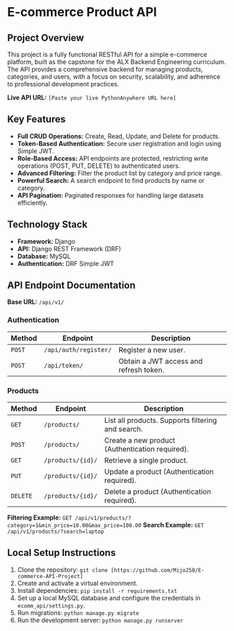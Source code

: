 # E-commerce Product API

## Project Overview
This project is a fully functional RESTful API for a simple e-commerce platform, built as the capstone for the ALX Backend Engineering curriculum. The API provides a comprehensive backend for managing products, categories, and users, with a focus on security, scalability, and adherence to professional development practices.

**Live API URL:** `[Paste your live PythonAnywhere URL here]`

## Key Features
- **Full CRUD Operations:** Create, Read, Update, and Delete for products.
- **Token-Based Authentication:** Secure user registration and login using Simple JWT.
- **Role-Based Access:** API endpoints are protected, restricting write operations (POST, PUT, DELETE) to authenticated users.
- **Advanced Filtering:** Filter the product list by category and price range.
- **Powerful Search:** A search endpoint to find products by name or category.
- **API Pagination:** Paginated responses for handling large datasets efficiently.

## Technology Stack
- **Framework:** Django
- **API:** Django REST Framework (DRF)
- **Database:** MySQL
- **Authentication:** DRF Simple JWT

## API Endpoint Documentation

**Base URL:** `/api/v1/`

### Authentication
| Method | Endpoint | Description |
|---|---|---|
| `POST` | `/api/auth/register/` | Register a new user. |
| `POST` | `/api/token/` | Obtain a JWT access and refresh token. |

### Products
| Method | Endpoint | Description |
|---|---|---|
| `GET` | `/products/` | List all products. Supports filtering and search. |
| `POST` | `/products/` | Create a new product (Authentication required). |
| `GET` | `/products/{id}/` | Retrieve a single product. |
| `PUT` | `/products/{id}/` | Update a product (Authentication required). |
| `DELETE`| `/products/{id}/` | Delete a product (Authentication required). |

**Filtering Example:** `GET /api/v1/products/?category=1&min_price=10.00&max_price=100.00`
**Search Example:** `GET /api/v1/products/?search=laptop`

## Local Setup Instructions
1. Clone the repository: `git clone [https://github.com/Mijo258/E-commerce-API-Project]`
2. Create and activate a virtual environment.
3. Install dependencies: `pip install -r requirements.txt`
4. Set up a local MySQL database and configure the credentials in `ecomm_api/settings.py`.
5. Run migrations: `python manage.py migrate`
6. Run the development server: `python manage.py runserver`
